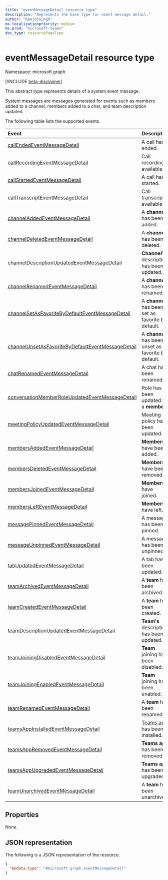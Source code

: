 ```yaml
---
title: "eventMessageDetail resource type"
description: "Represents the base type for event message detail."
author: "RamjotSingh"
ms.localizationpriority: medium
ms.prod: "microsoft-teams"
doc_type: resourcePageType
---
```


# eventMessageDetail resource type

Namespace: microsoft.graph

[!INCLUDE [beta-disclaimer](../../includes/beta-disclaimer.md)]

This abstract type represents details of a system event message.

System messages are messages generated for events such as members added to a channel, members added to a chat, and team description updated.

The following table lists the supported events.

| Event | Description |
| :---- | :---------- |
| [callEndedEventMessageDetail](../resources/callendedeventmessagedetail.md) | A call has ended. |
| [callRecordingEventMessageDetail](../resources/callrecordingeventmessagedetail.md) | Call recording is available. |
| [callStartedEventMessageDetail](../resources/callstartedeventmessagedetail.md) | A call has started. |
| [callTranscriptEventMessageDetail](../resources/calltranscripteventmessagedetail.md) | Call transcript is available. |
| [channelAddedEventMessageDetail](../resources/channeladdedeventmessagedetail.md) | A **channel** has been added. |
| [channelDeletedEventMessageDetail](../resources/channeldeletedeventmessagedetail.md) | A **channel** has been deleted. |
| [channelDescriptionUpdatedEventMessageDetail](../resources/channeldescriptionupdatedeventmessagedetail.md) | **Channel's** description has been updated. |
| [channelRenamedEventMessageDetail](../resources/channelrenamedeventmessagedetail.md) | A **channel** has been renamed. |
| [channelSetAsFavoriteByDefaultEventMessageDetail](../resources/channelsetasfavoritebydefaulteventmessagedetail.md) | A **channel** has been set as favorite by default. |
| [channelUnsetAsFavoriteByDefaultEventMessageDetail](../resources/channelunsetasfavoritebydefaulteventmessagedetail.md) | A **channel** has been unset as favorite by default. |
| [chatRenamedEventMessageDetail](../resources/chatrenamedeventmessagedetail.md) | A chat has been renamed. |
| [conversationMemberRoleUpdatedEventMessageDetail](../resources/conversationmemberroleupdatedeventmessagedetail.md) | Role has been updated for a **member**. |
| [meetingPolicyUpdatedEventMessageDetail](../resources/meetingpolicyupdatedeventmessagedetail.md) | Meeting policy has been updated. |
| [membersAddedEventMessageDetail](../resources/membersaddedeventmessagedetail.md) | **Members** have been added. |
| [membersDeletedEventMessageDetail](../resources/membersdeletedeventmessagedetail.md) | **Members** have been removed. |
| [membersJoinedEventMessageDetail](../resources/membersjoinedeventmessagedetail.md) | **Members** have joined. |
| [membersLeftEventMessageDetail](../resources/memberslefteventmessagedetail.md) | **Members** have left. |
| [messagePinnedEventMessageDetail](../resources/messagepinnedeventmessagedetail.md) | A message has been pinned. |
| [messageUnpinnedEventMessageDetail](../resources/messageunpinnedeventmessagedetail.md) | A message has been unpinned. |
| [tabUpdatedEventMessageDetail](../resources/tabupdatedeventmessagedetail.md) | A tab has been updated. |
| [teamArchivedEventMessageDetail](../resources/teamarchivedeventmessagedetail.md) | A **team** has been archived. |
| [teamCreatedEventMessageDetail](../resources/teamcreatedeventmessagedetail.md) | A **team** has been created. |
| [teamDescriptionUpdatedEventMessageDetail](../resources/teamdescriptionupdatedeventmessagedetail.md) | **Team's** description has been updated. |
| [teamJoiningDisabledEventMessageDetail](../resources/teamjoiningdisabledeventmessagedetail.md) | **Team** joining has been disabled. |
| [teamJoiningEnabledEventMessageDetail](../resources/teamjoiningenabledeventmessagedetail.md) | **Team** joining has been enabled. |
| [teamRenamedEventMessageDetail](../resources/teamrenamedeventmessagedetail.md) | A **team** has been renamed. |
| [teamsAppInstalledEventMessageDetail](../resources/teamsappinstalledeventmessagedetail.md) | [Teams app](../resources/teamsapp.md) has been installed. |
| [teamsAppRemovedEventMessageDetail](../resources/teamsappremovedeventmessagedetail.md) | **Teams app** has been removed. |
| [teamsAppUpgradedEventMessageDetail](../resources/teamsappupgradedeventmessagedetail.md) | **Teams app** has been upgraded. |
| [teamUnarchivedEventMessageDetail](../resources/teamunarchivedeventmessagedetail.md) | A **team** has been unarchived. |

## Properties
None.



## JSON representation
The following is a JSON representation of the resource.
<!-- {
  "blockType": "resource",
  "@odata.type": "microsoft.graph.eventMessageDetail"
}
-->
``` json
{
  "@odata.type": "#microsoft.graph.eventMessageDetail"
}
```

